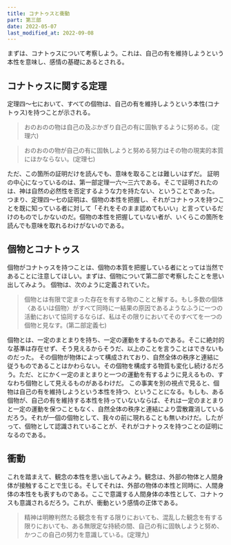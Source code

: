 ```yaml
---
title: コナトゥスと衝動
part: 第三部
date: 2022-05-07
last_modified_at: 2022-09-08
---
```


まずは、コナトゥスについて考察しよう。これは、自己の有を維持しようという本性を意味し、感情の基礎にあるとされる。

## コナトゥスに関する定理

定理四～七において、すべての個物は、自己の有を維持しようという本性(コナトゥス)を持つことが示される。

>おのおのの物は自己の及ぶかぎり自己の有に固執するように努める。(定理六)

>おのおのの物が自己の有に固執しようと努める努力はその物の現実的本質にほかならない。(定理七)

ただ、この箇所の証明だけを読んでも、意味を取ることは難しいはずだ。
証明の中心になっているのは、第一部定理一六～三六である。そこで証明されたのは、神は自然の必然性を否定するような力を持たない、ということであった。
つまり、定理四～七の証明は、個物の本性を把握し、それがコナトゥスを持つことを既に知っている者に対して「それをそのまま認めてもいい」と言っているだけのものでしかないのだ。個物の本性を把握していない者が、いくらこの箇所を読んでも意味を取れるわけがないのである。

## 個物とコナトゥス

個物がコナトゥスを持つことは、個物の本質を把握している者にとっては当然であることに注意してほしい。まずは、個物について第二部で考察したことを思い出してみよう。
個物は、次のように定義されていた。

>個物とは有限で定まった存在を有する物のことと解する。もし多数の個体〈あるいは個物〉がすべて同時に一結果の原因であるようなふうに一つの活動において協同するならば、私はその限りにおいてそのすべてを一つの個物と見なす。(第二部定義七)

個物とは、一定のまとまりを持ち、一定の運動をするものである。そこに絶対的な基準は存在せず、そう見えるからそうだ、以上のことを言うことはできないものだった。
その個物が物体によって構成されており、自然全体の秩序と連結に従うものであることはかわらない。その個物を構成する物質も変化し続けるだろう。ただ、とにかく一定のまとまりと一つの運動を有するように見えるもの、すなわち個物として見えるものがあるわけだ。
この事実を別の視点で見ると、個物は自己の有を維持しようという本性を持つ、ということになる。もしも、ある個物が、自己の有を維持する本性を持っていないならば、それは一定のまとまりと一定の運動を保つこともなく、自然全体の秩序と連結により雲散霧消しているだろう。それが一個の個物として、我々の前に現れることも無いわけだ。したがって、個物として認識されていることが、それがコナトゥスを持つことの証明になるのである。

## 衝動

これを踏まえて、観念の本性を思い出してみよう。観念は、外部の物体と人間身体が接触することで生じる。そしてそれは、外部の物体の本性と同時に、人間身体の本性をも表すものである。ここで意識する人間身体の本性として、コナトゥスも意識されるだろう。これが、衝動という感情の正体である。

>精神は明瞭判然たる観念を有する限りにおいても、混乱した観念を有する限りにおいても、ある無限定な持続の間、自己の有に固執しようと努め、かつこの自己の努力を意識している。(定理九)
